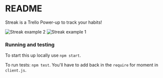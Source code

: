# README

Streak is a Trello Power-up to track your habits!

![Streak example 2](https://habit-tracker-trello.herokuapp.com/img/example-3.png)
![Streak example 1](https://habit-tracker-trello.herokuapp.com/img/example-1.png) 

### Running and testing
To start this up locally use `npm start`.

To run tests: `npm test`. You'll have to add back in the `require` for moment in `client.js`.

